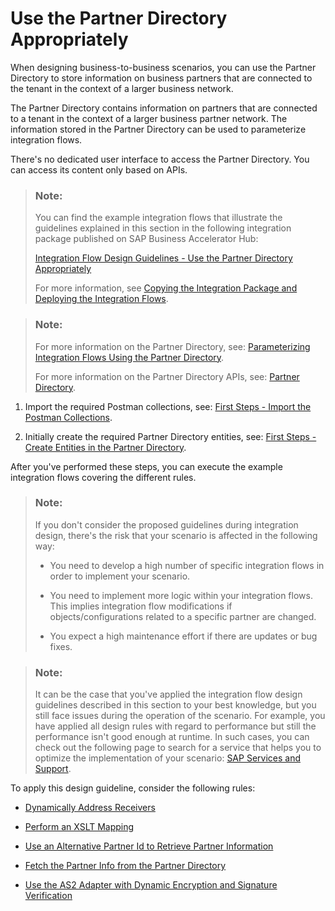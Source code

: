 <!-- loio6e00412aebd549f8b5771c9397c08c5d -->

# Use the Partner Directory Appropriately

When designing business-to-business scenarios, you can use the Partner Directory to store information on business partners that are connected to the tenant in the context of a larger business network.

The Partner Directory contains information on partners that are connected to a tenant in the context of a larger business partner network. The information stored in the Partner Directory can be used to parameterize integration flows.

There's no dedicated user interface to access the Partner Directory. You can access its content only based on APIs.

> ### Note:  
> You can find the example integration flows that illustrate the guidelines explained in this section in the following integration package published on SAP Business Accelerator Hub:
> 
> [Integration Flow Design Guidelines - Use the Partner Directory Appropriately](https://api.sap.com/package/IntegrationFlowDesignGuidelinesPartnerDirectoryGuidelines?section=Overview)
> 
> For more information, see [Copying the Integration Package and Deploying the Integration Flows](copying-the-integration-package-and-deploying-the-integration-flows-2cb1d31.md).

> ### Note:  
> For more information on the Partner Directory, see: [Parameterizing Integration Flows Using the Partner Directory](parameterizing-integration-flows-using-the-partner-directory-b7812a5.md).
> 
> For more information on the Partner Directory APIs, see: [Partner Directory](partner-directory-0fe80dc.md).

1.  Import the required Postman collections, see: [First Steps - Import the Postman Collections](first-steps-import-the-postman-collections-0f4cf38.md).

2.  Initially create the required Partner Directory entities, see: [First Steps - Create Entities in the Partner Directory](first-steps-create-entities-in-the-partner-directory-d32359a.md).


After you've performed these steps, you can execute the example integration flows covering the different rules.

> ### Note:  
> If you don't consider the proposed guidelines during integration design, there's the risk that your scenario is affected in the following way:
> 
> -   You need to develop a high number of specific integration flows in order to implement your scenario.
> 
> -   You need to implement more logic within your integration flows. This implies integration flow modifications if objects/configurations related to a specific partner are changed.
> 
> -   You expect a high maintenance effort if there are updates or bug fixes.

> ### Note:  
> It can be the case that you've applied the integration flow design guidelines described in this section to your best knowledge, but you still face issues during the operation of the scenario. For example, you have applied all design rules with regard to performance but still the performance isn't good enough at runtime. In such cases, you can check out the following page to search for a service that helps you to optimize the implementation of your scenario: [SAP Services and Support](https://www.sap.com/services-support.html).

To apply this design guideline, consider the following rules:

-   [Dynamically Address Receivers](dynamically-address-receivers-dde6b3a.md)

-   [Perform an XSLT Mapping](perform-an-xslt-mapping-c6bf239.md)

-   [Use an Alternative Partner Id to Retrieve Partner Information](use-an-alternative-partner-id-to-retrieve-partner-information-01a784c.md)

-   [Fetch the Partner Info from the Partner Directory](fetch-the-partner-info-from-the-partner-directory-a44a1f9.md)

-   [Use the AS2 Adapter with Dynamic Encryption and Signature Verification](use-the-as2-adapter-with-dynamic-encryption-and-signature-verification-2cd252c.md)


